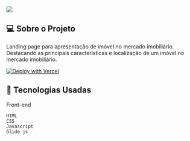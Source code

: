  <img  align="center" max-width="auto" height="auto"  src="https://github.com/Sara01romao/lp-imovel/assets/46323667/e329ab40-7638-4b60-ad54-8959801f6565">





<br>


## 💻  Sobre o Projeto

Landing page para apresentação de imóvel no mercado imobiliário.
Destacando as principais características e localização de um imóvel no mercado imobiliário.


  [![Deploy with Vercel](https://vercel.com/button)](https://landingpage-imobiliaria.netlify.app/)

## :rocket: Tecnologias Usadas
Front-end 
```
HTML
CSS
Javascript
Glide js




```
